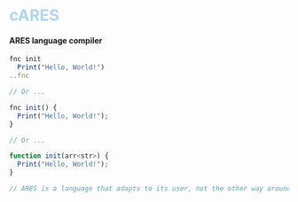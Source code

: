 <style>
  h1 {
    color: lightblue;
  }
</style>

# cARES
#### ARES language compiler

```js
fnc init
  Print("Hello, World!")
..fnc

// Or ...

fnc init() {
  Print("Hello, World!");
}

// Or ...

function init(arr<str>) {
  Print("Hello, World!");
}

// ARES is a language that adapts to its user, not the other way around.
```
